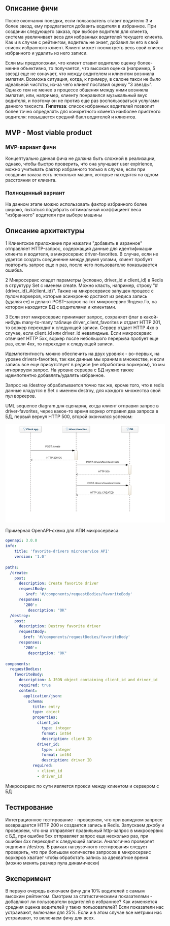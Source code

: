 ## Описание фичи

После окончания поездки, если пользователь ставит водителю 3 и более звезд, ему предлагается добавить водителя в избранное. При создании следующего заказа, при выборе водителя для клиента, система увеличивает веса для избранных водителей текущего клиента. Как и в случае с рейтингом, водитель не знает, добавил ли его в свой список избранного клиент. Клиент может посмотреть весь свой список избранного и удалить из него записи.

Если мы предположим, что клиент ставит водителю оценку более-менне объективно, то получается, что высокая оценка (например, 5 звезд) еще не означает, что между водителем и клиентом возникла эмпатия. Возможа ситуация, когда, к примеру, в салоне такси не было идеальной чистоты, из-за чего клиент поставил оценку "3 звезды". Однако тем не менее в процессе общения между ними возникла эмпатия, или, например, клиенту понравился музыкальный вкус водителя, и поэтому он не против еще раз воспользоваться услугами данного таксиста. __Гипотеза__: список избранных водителей позволит более точно определять для конкретного клиента наиболее приятного водителя: повышается средний балл водителей и клиентов.


## MVP - Most viable product

### MVP-вариант фичи

Концептуально данная фича не должна быть сложной в реализации, однако, чтобы быстро проверить, что она улучшает user expirience, можно учитывать фактор избранного только в случае, если при создании заказа есть несколько машин, которые находятся на одном расстоянии от клиента.

### Полноценный вариант

На данном этапе можно использовать фактор избранного более широко, пытаться подобрать оптимальный коэффициент веса "избранного" водителя при выборе машины


## Описание архитектуры

1 Клиентское приложение при нажатии "добавить в изранное" отправляет HTTP-запрос, содержащий данные для идентификации клиента и водителя, в микросервис driver-favorites. В случае, если не удается создать соединение между двумя узлами, клиент пробует повторить запрос еще n раз, после чего пользователю показывается ошибка.

2 Микросервис кладет параметры (условно, driver_id и client_id) в Redis в структуру Set с именем create. Можно класть, например, строку "#{driver_id}_#{client_id}". Также на микросервисе запущен процесс с пулом воркеров, которые асинхронно достают из редиса запись (удаляя ее) и делают POST-запрос на тот микросервис Яндекс.Го, на котором находится БД с водителями и клиентами.

3 Если этот микросервис принимает запрос, сохраняет флаг в какой-нибудь many-to-many таблице driver_client_favorites и отдает HTTP 201, то воркер переходит к следующей записи. Сервер отдает HTTP 4xx в случае, если client_id или driver_id невалидные.
Если микросервис отвечает HTTP 5xx, воркер после небольшого перерыва пробует еще раз, если 4xx, то переходит к следующей записи.

Идемпотентность можно обеспечить на двух уровнях - во-первых, на уровне drivers-favorites, так как данные мы храним в множестве, и если запись все еще присутствует в редисе (не обработана воркером), то мы игнорируем запрос. На уровне сервера с БД нужно также идемпотентно добавлять/удалять избранное.

Запрос на /destroy обрабатывается точно так же, кроме того, что в redis данные кладутся в Set с именем destroy, для каждого множества свой пул воркеров.

UML sequence diagram для сценария, когда клиент отправил запрос в driver-favorites, через какое-то время воркер отправил два запроса в БД, первый вернул HTTP 500, второй окончился успехом:

![alt UML scheme](./docs/uml.png)

Примерная OpenAPI-схема для АПИ микросервиса:

```yaml
openapi: 3.0.0
info:
    title: 'favorite-drivers microservice API'
    version: '1.0'

paths:
  /create:
    post:
      description: Create favorite driver
      requestBody:
         $ref: '#/components/requestBodies/favoriteBody'
      responses:
        '200':
          description: "OK"
  /destroy:
    post:
      description: Destroy favorite driver
      requestBody:
        $ref: '#/components/requestBodies/favoriteBody'
      responses:
        '200':
          description: "OK"

components:
  requestBodies:
    favoriteBody:
      description: A JSON object containing client_id and driver_id
      required: true
      content:
        application/json:
          schema:
            title: entry
            type: object
            properties:
              client_id:
                type: integer
                format: int64
                description: client ID
              driver_id:
                type: integer
                format: int64
                description: driver ID
            required:
              - client_id
              - driver_id
```

Микросервис по сути является прокси между клиентом и сервером с БД

## Тестирование

Интеграционное тестирование - проверяем, что при валидном запросе возвращается HTTP 200 и создается запись в Redis. Запускаем джобу и проверяем, что она отправляет правильный http-запрос в микросервис с БД,  при ошибке 5xx отправляет запрос еще несколько раз, при ошибки 4хх переходит к следующей записи. Аналогично проверяет эндпоинт /destroy. В рамках нагрузочного тестирования следует проверить, что при большом количестве запросов в микросервис воркеров хватает чтобы обработать запись за адекватное время (можно менять размер пула динамически)

## Эксперимент

В первую очередь включаем фичу для 10% водителей с самым высоким рейтингом. Смотрим за статистическими показателями - добавляют ли пользователи водителей в избранное? Как изменяется средния оценка водителей у таких пользователей?
Если показатели нас устраивают, включаем для 25%. Если и в этом случае все метрики нас устраивают, то включаем фичу для всех.
